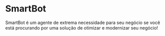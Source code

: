 # SmartBot
SmartBot é um agente de extrema necessidade para seu negócio se você está procurando por uma solução de otimizar e modernizar seu negócio!
